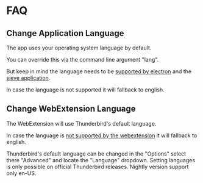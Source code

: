 # FAQ

## Change Application Language

The app uses your operating system language by default.

You can override this via the command line argument "lang".

But keep in mind the language needs to be [supported by electron](https://www.electronjs.org/docs/api/locales)
and the [sieve application](https://crowdin.com/project/sieve).

In case the language is not supported it will fallback to english.

## Change WebExtension Language

The WebExtension will use Thunderbird's default language.

In case the language is [not supported by the webextension](https://crowdin.com/project/sieve) it will fallback to english.

Thunderbird's default language can be changed in the "Options" select there "Advanced" and locate the "Language" dropdown. Setting languages is only possible on official Thunderbird releases. Nightly version support only en-US.